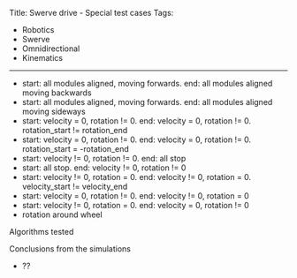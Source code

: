 Title: Swerve drive - Special test cases
Tags:

- Robotics
- Swerve
- Omnidirectional
- Kinematics

---



- start: all modules aligned, moving forwards. end: all modules aligned moving backwards
- start: all modules aligned, moving forwards. end: all modules aligned moving sideways
- start: velocity = 0, rotation != 0. end: velocity = 0, rotation != 0. rotation_start != rotation_end
- start: velocity = 0, rotation != 0. end: velocity = 0, rotation != 0. rotation_start = -rotation_end
- start: velocity != 0, rotation != 0. end: all stop
- start: all stop. end: velocity != 0, rotation != 0
- start: velocity != 0, rotation = 0. end: velocity != 0, rotation = 0. velocity_start != velocity_end
- start: velocity = 0, rotation != 0. end: velocity != 0, rotation = 0
- start: velocity != 0, rotation = 0. end: velocity = 0, rotation != 0
- rotation around wheel


Algorithms tested



Conclusions from the simulations

- ??
